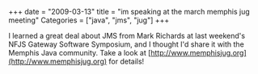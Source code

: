 +++
date = "2009-03-13"
title = "im speaking at the march memphis jug meeting"
Categories = ["java", "jms", "jug"]
+++

I learned a great deal about JMS from Mark Richards at last weekend's NFJS Gateway Software Symposium, and I thought I'd share it with the Memphis Java community. Take a look at [http://www.memphisjug.org](http://www.memphisjug.org) for details!
